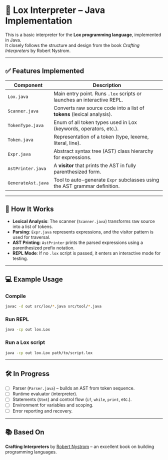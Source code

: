 
# 🦎 Lox Interpreter – Java Implementation

This is a basic interpreter for the **Lox programming language**, implemented in Java.  
It closely follows the structure and design from the book *Crafting Interpreters* by Robert Nystrom.

---

## ✅ Features Implemented

| Component         | Description                                                                 |
|------------------|-----------------------------------------------------------------------------|
| `Lox.java`       | Main entry point. Runs `.lox` scripts or launches an interactive REPL.      |
| `Scanner.java`   | Converts raw source code into a list of **tokens** (lexical analysis).      |
| `TokenType.java` | Enum of all token types used in Lox (keywords, operators, etc.).            |
| `Token.java`     | Representation of a token (type, lexeme, literal, line).                    |
| `Expr.java`      | Abstract syntax tree (AST) class hierarchy for expressions.                 |
| `AstPrinter.java`| A **visitor** that prints the AST in fully parenthesized form.              |
| `GenerateAst.java`| Tool to auto-generate `Expr` subclasses using the AST grammar definition.  |

---

## 🧠 How It Works

- **Lexical Analysis**: The scanner (`Scanner.java`) transforms raw source into a list of tokens.
- **Parsing**: `Expr.java` represents expressions, and the visitor pattern is used for traversal.
- **AST Printing**: `AstPrinter` prints the parsed expressions using a parenthesized prefix notation.
- **REPL Mode**: If no `.lox` script is passed, it enters an interactive mode for testing.

---

## 💻 Example Usage

### Compile

```bash
javac -d out src/lox/*.java src/tool/*.java
```

### Run REPL

```bash
java -cp out lox.Lox
```

### Run a Lox script

```bash
java -cp out lox.Lox path/to/script.lox
```

---

## 🛠 In Progress

- [ ] Parser (`Parser.java`) – builds an AST from token sequence.
- [ ] Runtime evaluator (interpreter).
- [ ] Statements (`Stmt`) and control flow (`if`, `while`, `print`, etc.).
- [ ] Environment for variables and scoping.
- [ ] Error reporting and recovery.

---

## 📚 Based On

**Crafting Interpreters** by [Robert Nystrom](https://craftinginterpreters.com/) – an excellent book on building programming languages.
